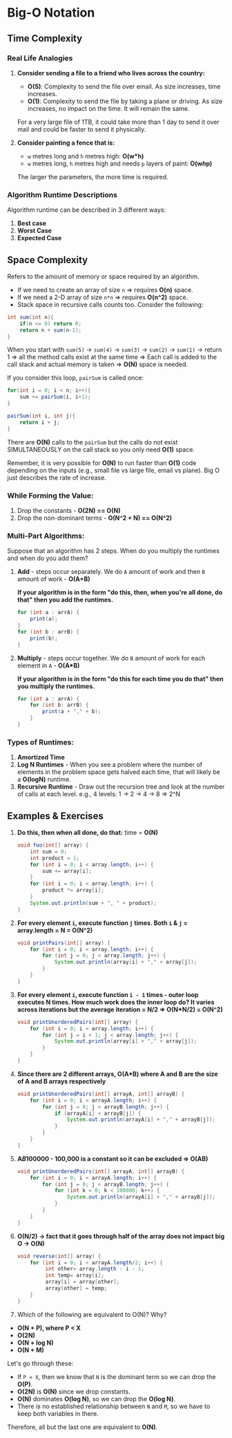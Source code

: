 # Big-O Notation

## Time Complexity

### Real Life Analogies

1. **Consider sending a file to a friend who lives across the country:**
   - **O(S)**: Complexity to send the file over email. As size increases, time increases.
   - **O(1)**: Complexity to send the file by taking a plane or driving. As size increases, no impact on the time. It will remain the same.
   
   For a very large file of 1TB, it could take more than 1 day to send it over mail and could be faster to send it physically.

2. **Consider painting a fence that is:**
   - `w` metres long and `h` metres high: **O(w*h)**
   - `w` metres long, `h` metres high and needs `p` layers of paint: **O(w*h*p)**
   
   The larger the parameters, the more time is required.

### Algorithm Runtime Descriptions

Algorithm runtime can be described in 3 different ways:
1. **Best case**
2. **Worst Case**
3. **Expected Case**

## Space Complexity

Refers to the amount of memory or space required by an algorithm.
- If we need to create an array of size `n` => requires **O(n)** space.
- If we need a 2-D array of size `n*n` => requires **O(n^2)** space.
- Stack space in recursive calls counts too. Consider the following:

```java
int sum(int n){
    if(n <= 0) return 0;
    return n + sum(n-1);
}
```

When you start with `sum(5)` -> `sum(4)` -> `sum(3)` -> `sum(2)` -> `sum(1)` -> return 1 => all the method calls exist at the same time => Each call is added to the call stack and actual memory is taken => **O(N)** space is needed.

If you consider this loop, `pairSum` is called once:

```java
for(int i = 0; i < n; i++){
    sum += pairSum(i, i+1);
}

pairSum(int i, int j){
    return i + j;
}
```

There are **O(N)** calls to the `pairSum` but the calls do not exist SIMULTANEOUSLY on the call stack so you only need **O(1)** space.

Remember, it is very possible for **O(N)** to run faster than **O(1)** code depending on the inputs (e.g., small file vs large file, email vs plane). Big O just describes the rate of increase.

### While Forming the Value:

1. Drop the constants - **O(2N) == O(N)**
2. Drop the non-dominant terms - **O(N^2 + N) == O(N^2)**

### Multi-Part Algorithms:

Suppose that an algorithm has 2 steps. When do you multiply the runtimes and when do you add them?

1. **Add** - steps occur separately. We do `A` amount of work and then `B` amount of work - **O(A+B)**

   **If your algorithm is in the form "do this, then, when you're all done, do that" then you add the runtimes.**

   ```java
   for (int a : arrA) { 
       print(a); 
   } 
   for (int b : arrB) { 
       print(b); 
   } 
   ```

2. **Multiply** - steps occur together. We do `B` amount of work for each element in `A` - **O(A*B)**

   **If your algorithm is in the form "do this for each time you do that" then you multiply the runtimes.**

   ```java
   for (int a : arrA) { 
       for (int b: arrB) { 
           print(a + "," + b); 
       } 
   } 
   ```

### Types of Runtimes:

1. **Amortized Time**
2. **Log N Runtimes** - When you see a problem where the number of elements in the problem space gets halved each time, that will likely be a **O(logN)** runtime.
3. **Recursive Runtime** - Draw out the recursion tree and look at the number of calls at each level. e.g., 4 levels: 1 -> 2 -> 4 -> 8 => 2^N

## Examples & Exercises

1. **Do this, then when all done, do that:** time = **O(N)**

   ```java
   void foo(int[] array) { 
       int sum = 0; 
       int product = 1; 
       for (int i = 0; i < array.length; i++) { 
           sum += array[i]; 
       } 
       for (int i = 0; i < array.length; i++) { 
           product *= array[i]; 
       } 
       System.out.println(sum + ", " + product); 
   } 
   ```

2. **For every element `i`, execute function `j` times. Both `i` & `j` = array.length = N = O(N^2)**

   ```java
   void printPairs(int[] array) { 
       for (int i = 0; i < array.length; i++) { 
           for (int j = 0; j < array.length; j++) { 
               System.out.println(array[i] + "," + array[j]); 
           } 
       } 
   } 
   ```

3. **For every element `i`, execute function `i - 1` times - outer loop executes N times. How much work does the inner loop do? It varies across iterations but the average iteration = N/2 => O(N*N/2) = O(N^2)**

   ```java
   void printUnorderedPairs(int[] array) { 
       for (int i = 0; i < array.length; i++) { 
           for (int j = i + 1; j < array.length; j++) { 
               System.out.println(array[i] + "," + array[j]); 
           } 
       } 
   } 
   ```

4. **Since there are 2 different arrays, O(A*B) where A and B are the size of A and B arrays respectively**

   ```java
   void printUnorderedPairs(int[] arrayA, int[] arrayB) { 
       for (int i = 0; i < arrayA.length; i++) { 
           for (int j = 0; j < arrayB.length; j++) { 
               if (arrayA[i] < arrayB[j]) { 
                   System.out.println(arrayA[i] + "," + arrayB[j]); 
               } 
           } 
       } 
   } 
   ```

5. **A*B*100000 - 100,000 is a constant so it can be excluded => O(AB)**

   ```java
   void printUnorderedPairs(int[] arrayA, int[] arrayB) { 
       for (int i = 0; i < arrayA.length; i++) { 
           for (int j = 0; j < arrayB.length; j++) { 
               for (int k = 0; k < 100000; k++) { 
                   System.out.println(arrayA[i] + "," + arrayB[j]); 
               } 
           } 
       } 
   } 
   ```

6. **O(N/2) -> fact that it goes through half of the array does not impact big O -> O(N)**

   ```java
   void reverse(int[] array) { 
       for (int i = 0; i < arrayA.length/2; i++) {
            int other= array.length - i - 1; 
            int temp= array[i];
            array[i] = array[other];
            array[other] = temp;
       } 
   } 
   ```
   
7. Which of the following are equivalent to O(N)? Why?

- **O(N + P), where P < X**
- **O(2N)**
- **O(N + log N)**
- **O(N + M)**

Let's go through these:
- If `P < X`, then we know that `N` is the dominant term so we can drop the **O(P)**.
- **O(2N)** is **O(N)** since we drop constants.
- **O(N)** dominates **O(log N)**, so we can drop the **O(log N)**.
- There is no established relationship between `N` and `M`, so we have to keep both variables in there.

Therefore, all but the last one are equivalent to **O(N)**.
